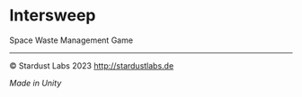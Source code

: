 # Intersweep
Space Waste Management Game

---
© Stardust Labs 2023
http://stardustlabs.de


*Made in Unity*
